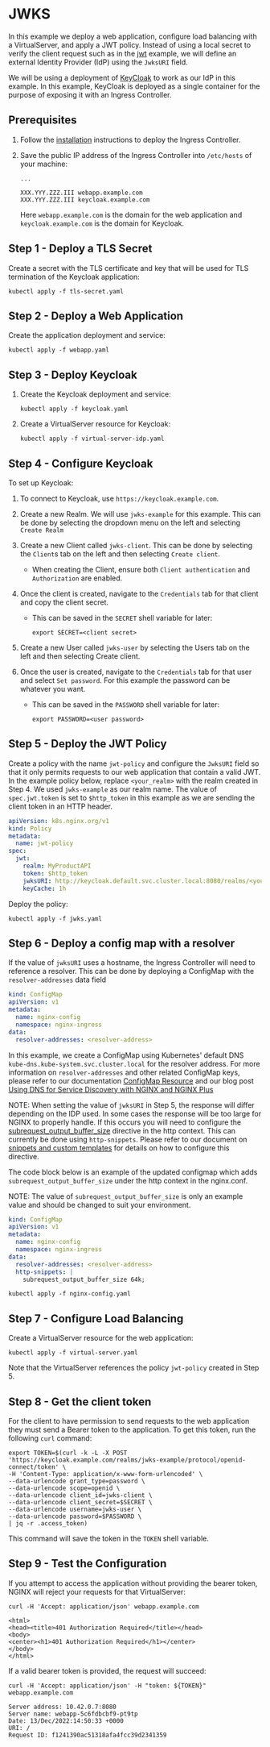 # JWKS

In this example we deploy a web application, configure load balancing with a VirtualServer, and apply a JWT policy.
Instead of using a local secret to verify the client request such as in the
[jwt](https://github.com/nginx/kubernetes-ingress/tree/main/examples/custom-resources/jwt) example, we will define an
external Identity Provider (IdP) using the `JwksURI` field.

We will be using a deployment of [KeyCloak](https://www.keycloak.org/) to work as our IdP in this example. In this
example, KeyCloak is deployed as a single container for the purpose of exposing it with an Ingress Controller.

## Prerequisites

1. Follow the [installation](https://docs.nginx.com/nginx-ingress-controller/installation/installation-with-manifests/)
   instructions to deploy the Ingress Controller.

2. Save the public IP address of the Ingress Controller into `/etc/hosts` of your machine:

    ```text
    ...

    XXX.YYY.ZZZ.III webapp.example.com
    XXX.YYY.ZZZ.III keycloak.example.com
    ```

   Here `webapp.example.com` is the domain for the web application and `keycloak.example.com` is the domain for
   Keycloak.

## Step 1 - Deploy a TLS Secret

Create a secret with the TLS certificate and key that will be used for TLS termination of the Keycloak application:

```console
kubectl apply -f tls-secret.yaml
```

## Step 2 - Deploy a Web Application

Create the application deployment and service:

```console
kubectl apply -f webapp.yaml
```

## Step 3 - Deploy Keycloak

1. Create the Keycloak deployment and service:

    ```console
    kubectl apply -f keycloak.yaml
    ```

1. Create a VirtualServer resource for Keycloak:

    ```console
    kubectl apply -f virtual-server-idp.yaml
    ```

## Step 4 - Configure Keycloak

To set up Keycloak:

1. To connect to Keycloak, use `https://keycloak.example.com`.

2. Create a new Realm. We will use `jwks-example` for this example. This can be done by selecting the dropdown menu on
   the left and selecting `Create Realm`

3. Create a new Client called `jwks-client`. This can be done by selecting the `Client`s tab on the left and then
   selecting `Create client`.
   - When creating the Client, ensure both `Client authentication` and `Authorization` are enabled.

4. Once the client is created, navigate to the `Credentials` tab for that client and copy the client secret.
   - This can be saved in the `SECRET` shell variable for later:

      ```console
      export SECRET=<client secret>
      ```

5. Create a new User called `jwks-user` by selecting the Users tab on the left and then selecting Create client.

6. Once the user is created, navigate to the `Credentials` tab for that user and select `Set password`. For this example
   the password can be whatever you want.
   - This can be saved in the `PASSWORD` shell variable for later:

     ```console
     export PASSWORD=<user password>
     ```

## Step 5 - Deploy the JWT Policy

Create a policy with the name `jwt-policy` and configure the `JwksURI` field so that it only permits requests to our
web application that contain a valid JWT. In the example policy below, replace `<your_realm>` with the realm created in
Step 4. We used `jwks-example` as our realm name. The value of `spec.jwt.token` is set to `$http_token` in this example
as we are sending the client token in an HTTP header.

  ```yaml
  apiVersion: k8s.nginx.org/v1
  kind: Policy
  metadata:
    name: jwt-policy
  spec:
    jwt:
      realm: MyProductAPI
      token: $http_token
      jwksURI: http://keycloak.default.svc.cluster.local:8080/realms/<your_realm>/protocol/openid-connect/certs
      keyCache: 1h
  ```

Deploy the policy:

  ```console
  kubectl apply -f jwks.yaml
  ```

## Step 6 - Deploy a config map with a resolver

If the value of `jwksURI` uses a hostname, the Ingress Controller will need to reference a resolver. This can be done by
deploying a ConfigMap with the `resolver-addresses` data field

```yaml
kind: ConfigMap
apiVersion: v1
metadata:
  name: nginx-config
  namespace: nginx-ingress
data:
  resolver-addresses: <resolver-address>
```

In this example, we create a ConfigMap using Kubernetes' default DNS `kube-dns.kube-system.svc.cluster.local` for the
resolver address. For more information on `resolver-addresses` and other related ConfigMap keys, please refer to our
documentation [ConfigMap
Resource](https://docs.nginx.com/nginx-ingress-controller/configuration/global-configuration/configmap-resource/#summary-of-configmap-keys)
and our blog post [Using DNS for Service Discovery with NGINX and NGINX
Plus](https://www.nginx.com/blog/dns-service-discovery-nginx-plus)

NOTE: When setting the value of `jwksURI` in Step 5, the response will differ depending on the IDP used. In some cases
the response will be too large for NGINX to properly handle. If this occurs you will need to configure the
[subrequest_output_buffer_size](https://nginx.org/en/docs/http/ngx_http_core_module.html#subrequest_output_buffer_size)
directive in the http context. This can currently be done using `http-snippets`. Please refer to our document on
[snippets and custom
templates](https://docs.nginx.com/nginx-ingress-controller/configuration/global-configuration/configmap-resource/#snippets-and-custom-templates)
for details on how to configure this directive.

The code block below is an example of the updated configmap which adds `subrequest_output_buffer_size` under the http
context in the nginx.conf.

NOTE: The value of `subrequest_output_buffer_size` is only an example value and should be changed to suit your
environment.

```yaml
kind: ConfigMap
apiVersion: v1
metadata:
  name: nginx-config
  namespace: nginx-ingress
data:
  resolver-addresses: <resolver-address>
  http-snippets: |
    subrequest_output_buffer_size 64k;
```

```console
kubectl apply -f nginx-config.yaml
```

## Step 7 - Configure Load Balancing

Create a VirtualServer resource for the web application:

```console
kubectl apply -f virtual-server.yaml
```

Note that the VirtualServer references the policy `jwt-policy` created in Step 5.

## Step 8 - Get the client token

For the client to have permission to send requests to the web application they must send a Bearer token to the
application. To get this token, run the following `curl` command:

```console
export TOKEN=$(curl -k -L -X POST 'https://keycloak.example.com/realms/jwks-example/protocol/openid-connect/token' \
-H 'Content-Type: application/x-www-form-urlencoded' \
--data-urlencode grant_type=password \
--data-urlencode scope=openid \
--data-urlencode client_id=jwks-client \
--data-urlencode client_secret=$SECRET \
--data-urlencode username=jwks-user \
--data-urlencode password=$PASSWORD \
| jq -r .access_token)
```

This command will save the token in the `TOKEN` shell variable.

## Step 9 - Test the Configuration

If you attempt to access the application without providing the bearer token, NGINX will reject your requests for that
VirtualServer:

```console
curl -H 'Accept: application/json' webapp.example.com
```

```text
<html>
<head><title>401 Authorization Required</title></head>
<body>
<center><h1>401 Authorization Required</h1></center>
</body>
</html>
```

If a valid bearer token is provided, the request will succeed:

```console
curl -H 'Accept: application/json' -H "token: ${TOKEN}" webapp.example.com
```

```text
Server address: 10.42.0.7:8080
Server name: webapp-5c6fdbcbf9-pt9tp
Date: 13/Dec/2022:14:50:33 +0000
URI: /
Request ID: f1241390ac51318afa4fcc39d2341359
```
